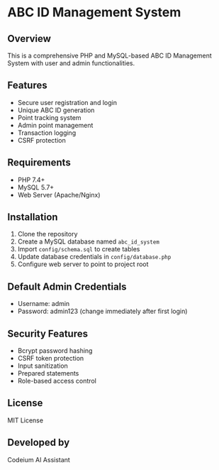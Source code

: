 # ABC ID Management System

## Overview
This is a comprehensive PHP and MySQL-based ABC ID Management System with user and admin functionalities.

## Features
- Secure user registration and login
- Unique ABC ID generation
- Point tracking system
- Admin point management
- Transaction logging
- CSRF protection

## Requirements
- PHP 7.4+
- MySQL 5.7+
- Web Server (Apache/Nginx)

## Installation
1. Clone the repository
2. Create a MySQL database named `abc_id_system`
3. Import `config/schema.sql` to create tables
4. Update database credentials in `config/database.php`
5. Configure web server to point to project root

## Default Admin Credentials
- Username: admin
- Password: admin123 (change immediately after first login)

## Security Features
- Bcrypt password hashing
- CSRF token protection
- Input sanitization
- Prepared statements
- Role-based access control

## License
MIT License

## Developed by
Codeium AI Assistant
